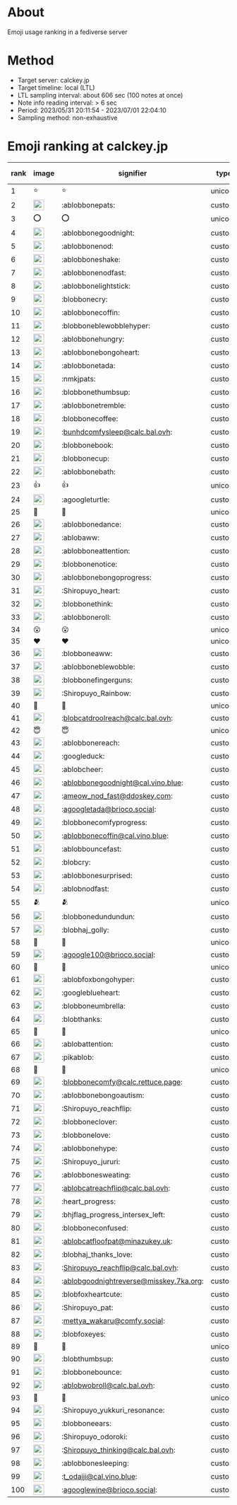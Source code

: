 # About
Emoji usage ranking in a fediverse server

# Method
- Target server: calckey.jp
- Target timeline: local (LTL)
- LTL sampling interval: about 606 sec (100 notes at once)
- Note info reading interval: > 6 sec
- Period: 2023/05/31 20:11:54 - 2023/07/01 22:04:10 
- Sampling method: non-exhaustive

# Emoji ranking at calckey.jp

|rank|image|signifier|type|frequency score|
|----|----|----|----|----|
|1|⭐|⭐|unicode|574|
|2|<img height="24" src="https://calckey.jp/emoji/ablobbonepats.webp">|:ablobbonepats:|custom|139|
|3|⭕|⭕|unicode|55|
|4|<img height="24" src="https://calckey.jp/emoji/ablobbonegoodnight.webp">|:ablobbonegoodnight:|custom|54|
|5|<img height="24" src="https://calckey.jp/emoji/ablobbonenod.webp">|:ablobbonenod:|custom|49|
|6|<img height="24" src="https://calckey.jp/emoji/ablobboneshake.webp">|:ablobboneshake:|custom|43|
|7|<img height="24" src="https://calckey.jp/emoji/ablobbonenodfast.webp">|:ablobbonenodfast:|custom|39|
|8|<img height="24" src="https://calckey.jp/emoji/ablobbonelightstick.webp">|:ablobbonelightstick:|custom|30|
|9|<img height="24" src="https://calckey.jp/emoji/blobbonecry.webp">|:blobbonecry:|custom|29|
|10|<img height="24" src="https://calckey.jp/emoji/ablobbonecoffin.webp">|:ablobbonecoffin:|custom|25|
|11|<img height="24" src="https://calckey.jp/emoji/blobboneblewobblehyper.webp">|:blobboneblewobblehyper:|custom|21|
|12|<img height="24" src="https://calckey.jp/emoji/ablobbonehungry.webp">|:ablobbonehungry:|custom|21|
|13|<img height="24" src="https://calckey.jp/emoji/ablobbonebongoheart.webp">|:ablobbonebongoheart:|custom|20|
|14|<img height="24" src="https://calckey.jp/emoji/ablobbonetada.webp">|:ablobbonetada:|custom|20|
|15|<img height="24" src="https://calckey.jp/emoji/nmkjpats.webp">|:nmkjpats:|custom|18|
|16|<img height="24" src="https://calckey.jp/emoji/blobbonethumbsup.webp">|:blobbonethumbsup:|custom|15|
|17|<img height="24" src="https://calckey.jp/emoji/ablobbonetremble.webp">|:ablobbonetremble:|custom|15|
|18|<img height="24" src="https://calckey.jp/emoji/blobbonecoffee.webp">|:blobbonecoffee:|custom|14|
|19|<img height="24" src="https://calckey.jp/emoji/bunhdcomfysleep.webp">|:bunhdcomfysleep@calc.bal.ovh:|custom|13|
|20|<img height="24" src="https://calckey.jp/emoji/blobbonebook.webp">|:blobbonebook:|custom|12|
|21|<img height="24" src="https://calckey.jp/emoji/blobbonecup.webp">|:blobbonecup:|custom|12|
|22|<img height="24" src="https://calckey.jp/emoji/ablobbonebath.webp">|:ablobbonebath:|custom|11|
|23|👍|👍|unicode|11|
|24|<img height="24" src="https://calckey.jp/emoji/agoogleturtle.webp">|:agoogleturtle:|custom|9|
|25|🎉|🎉|unicode|9|
|26|<img height="24" src="https://calckey.jp/emoji/ablobbonedance.webp">|:ablobbonedance:|custom|9|
|27|<img height="24" src="https://calckey.jp/emoji/ablobaww.webp">|:ablobaww:|custom|9|
|28|<img height="24" src="https://calckey.jp/emoji/ablobboneattention.webp">|:ablobboneattention:|custom|8|
|29|<img height="24" src="https://calckey.jp/emoji/blobbonenotice.webp">|:blobbonenotice:|custom|8|
|30|<img height="24" src="https://calckey.jp/emoji/ablobbonebongoprogress.webp">|:ablobbonebongoprogress:|custom|8|
|31|<img height="24" src="https://calckey.jp/emoji/Shiropuyo_heart.webp">|:Shiropuyo_heart:|custom|8|
|32|<img height="24" src="https://calckey.jp/emoji/blobbonethink.webp">|:blobbonethink:|custom|8|
|33|<img height="24" src="https://calckey.jp/emoji/ablobboneroll.webp">|:ablobboneroll:|custom|6|
|34|😮|😮|unicode|6|
|35|❤|❤|unicode|6|
|36|<img height="24" src="https://calckey.jp/emoji/blobboneaww.webp">|:blobboneaww:|custom|6|
|37|<img height="24" src="https://calckey.jp/emoji/ablobboneblewobble.webp">|:ablobboneblewobble:|custom|6|
|38|<img height="24" src="https://calckey.jp/emoji/blobbonefingerguns.webp">|:blobbonefingerguns:|custom|6|
|39|<img height="24" src="https://calckey.jp/emoji/Shiropuyo_Rainbow.webp">|:Shiropuyo_Rainbow:|custom|5|
|40|🤝|🤝|unicode|5|
|41|<img height="24" src="https://calckey.jp/emoji/blobcatdroolreach.webp">|:blobcatdroolreach@calc.bal.ovh:|custom|5|
|42|😇|😇|unicode|5|
|43|<img height="24" src="https://calckey.jp/emoji/ablobbonereach.webp">|:ablobbonereach:|custom|5|
|44|<img height="24" src="https://calckey.jp/emoji/googleduck.webp">|:googleduck:|custom|5|
|45|<img height="24" src="https://calckey.jp/emoji/ablobcheer.webp">|:ablobcheer:|custom|4|
|46|<img height="24" src="https://calckey.jp/emoji/ablobbonegoodnight.webp">|:ablobbonegoodnight@cal.vino.blue:|custom|4|
|47|<img height="24" src="https://calckey.jp/emoji/ameow_nod_fast.webp">|:ameow_nod_fast@ddoskey.com:|custom|4|
|48|<img height="24" src="https://calckey.jp/emoji/agoogletada.webp">|:agoogletada@brioco.social:|custom|4|
|49|<img height="24" src="https://calckey.jp/emoji/blobbonecomfyprogress.webp">|:blobbonecomfyprogress:|custom|4|
|50|<img height="24" src="https://calckey.jp/emoji/ablobbonecoffin.webp">|:ablobbonecoffin@cal.vino.blue:|custom|4|
|51|<img height="24" src="https://calckey.jp/emoji/ablobbouncefast.webp">|:ablobbouncefast:|custom|4|
|52|<img height="24" src="https://calckey.jp/emoji/blobcry.webp">|:blobcry:|custom|4|
|53|<img height="24" src="https://calckey.jp/emoji/ablobbonesurprised.webp">|:ablobbonesurprised:|custom|4|
|54|<img height="24" src="https://calckey.jp/emoji/ablobnodfast.webp">|:ablobnodfast:|custom|4|
|55|🫂|🫂|unicode|4|
|56|<img height="24" src="https://calckey.jp/emoji/blobbonedundundun.webp">|:blobbonedundundun:|custom|4|
|57|<img height="24" src="https://calckey.jp/emoji/blobhaj_golly.webp">|:blobhaj_golly:|custom|3|
|58|🦀|🦀|unicode|3|
|59|<img height="24" src="https://calckey.jp/emoji/agoogle100.webp">|:agoogle100@brioco.social:|custom|3|
|60|🍔|🍔|unicode|3|
|61|<img height="24" src="https://calckey.jp/emoji/ablobfoxbongohyper.webp">|:ablobfoxbongohyper:|custom|3|
|62|<img height="24" src="https://calckey.jp/emoji/googleblueheart.webp">|:googleblueheart:|custom|3|
|63|<img height="24" src="https://calckey.jp/emoji/blobboneumbrella.webp">|:blobboneumbrella:|custom|3|
|64|<img height="24" src="https://calckey.jp/emoji/blobthanks.webp">|:blobthanks:|custom|3|
|65|🍆|🍆|unicode|3|
|66|<img height="24" src="https://calckey.jp/emoji/ablobattention.webp">|:ablobattention:|custom|3|
|67|<img height="24" src="https://calckey.jp/emoji/pikablob.webp">|:pikablob:|custom|3|
|68|🤯|🤯|unicode|3|
|69|<img height="24" src="https://calckey.jp/emoji/blobbonecomfy.webp">|:blobbonecomfy@calc.rettuce.page:|custom|3|
|70|<img height="24" src="https://calckey.jp/emoji/ablobbonebongoautism.webp">|:ablobbonebongoautism:|custom|3|
|71|<img height="24" src="https://calckey.jp/emoji/Shiropuyo_reachflip.webp">|:Shiropuyo_reachflip:|custom|3|
|72|<img height="24" src="https://calckey.jp/emoji/blobboneclover.webp">|:blobboneclover:|custom|3|
|73|<img height="24" src="https://calckey.jp/emoji/blobbonelove.webp">|:blobbonelove:|custom|3|
|74|<img height="24" src="https://calckey.jp/emoji/ablobbonehype.webp">|:ablobbonehype:|custom|3|
|75|<img height="24" src="https://calckey.jp/emoji/Shiropuyo_jururi.webp">|:Shiropuyo_jururi:|custom|3|
|76|<img height="24" src="https://calckey.jp/emoji/ablobbonesweating.webp">|:ablobbonesweating:|custom|3|
|77|<img height="24" src="https://calckey.jp/emoji/ablobcatreachflip.webp">|:ablobcatreachflip@calc.bal.ovh:|custom|3|
|78|<img height="24" src="https://calckey.jp/emoji/heart_progress.webp">|:heart_progress:|custom|3|
|79|<img height="24" src="https://calckey.jp/emoji/bhjflag_progress_intersex_left.webp">|:bhjflag_progress_intersex_left:|custom|3|
|80|<img height="24" src="https://calckey.jp/emoji/blobboneconfused.webp">|:blobboneconfused:|custom|3|
|81|<img height="24" src="https://calckey.jp/emoji/ablobcatfloofpat.webp">|:ablobcatfloofpat@minazukey.uk:|custom|3|
|82|<img height="24" src="https://calckey.jp/emoji/blobhaj_thanks_love.webp">|:blobhaj_thanks_love:|custom|3|
|83|<img height="24" src="https://calckey.jp/emoji/Shiropuyo_reachflip.webp">|:Shiropuyo_reachflip@calc.bal.ovh:|custom|3|
|84|<img height="24" src="https://calckey.jp/emoji/ablobgoodnightreverse.webp">|:ablobgoodnightreverse@misskey.7ka.org:|custom|3|
|85|<img height="24" src="https://calckey.jp/emoji/blobfoxheartcute.webp">|:blobfoxheartcute:|custom|3|
|86|<img height="24" src="https://calckey.jp/emoji/Shiropuyo_pat.webp">|:Shiropuyo_pat:|custom|2|
|87|<img height="24" src="https://calckey.jp/emoji/mettya_wakaru.webp">|:mettya_wakaru@comfy.social:|custom|2|
|88|<img height="24" src="https://calckey.jp/emoji/blobfoxeyes.webp">|:blobfoxeyes:|custom|2|
|89|🦆|🦆|unicode|2|
|90|<img height="24" src="https://calckey.jp/emoji/blobthumbsup.webp">|:blobthumbsup:|custom|2|
|91|<img height="24" src="https://calckey.jp/emoji/blobbonebounce.webp">|:blobbonebounce:|custom|2|
|92|<img height="24" src="https://calckey.jp/emoji/ablobwobroll.webp">|:ablobwobroll@calc.bal.ovh:|custom|2|
|93|🍚|🍚|unicode|2|
|94|<img height="24" src="https://calckey.jp/emoji/Shiropuyo_yukkuri_resonance.webp">|:Shiropuyo_yukkuri_resonance:|custom|2|
|95|<img height="24" src="https://calckey.jp/emoji/blobboneears.webp">|:blobboneears:|custom|2|
|96|<img height="24" src="https://calckey.jp/emoji/Shiropuyo_odoroki.webp">|:Shiropuyo_odoroki:|custom|2|
|97|<img height="24" src="https://calckey.jp/emoji/Shiropuyo_thinking.webp">|:Shiropuyo_thinking@calc.bal.ovh:|custom|2|
|98|<img height="24" src="https://calckey.jp/emoji/ablobbonesleeping.webp">|:ablobbonesleeping:|custom|2|
|99|<img height="24" src="https://calckey.jp/emoji/t_odaiji.webp">|:t_odaiji@cal.vino.blue:|custom|2|
|100|<img height="24" src="https://calckey.jp/emoji/agooglewine.webp">|:agooglewine@brioco.social:|custom|2|
